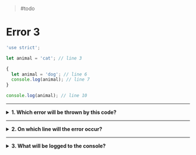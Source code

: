 > #todo

# Error 3

```js
'use strict';

let animal = 'cat'; // line 3

{
  let animal = 'dog'; // line 6
  console.log(animal); // line 7
}

console.log(animal); // line 10
```

---

<details>
<summary><strong>1. Which error will be thrown by this code?</strong></summary>
<br>

<details>
<summary><em>A. SyntaxError</em></summary>
<br>

✖ Nope.

There _are_ two variables declared with the same name, but they are declared in _different_ scopes so there is no error.

</details>
<details>
<summary><em>B. ReferenceError</em></summary>
<br>

✖ Nope.

The `animal` variable declared in the _outer scope_ (line 3) is still available _after_ the block scope has closed on line 10. So no error!

</details>
<details>
<summary><em>C. Trick question, there is no error!</em></summary>
<br>

✔ Correct!

There is no error in this program. The `animal` variable declared on line 3 is still available on line 10 _after_ the block scope has closed.

It is allowed to declare variables with the same name in different scopes, this is called _shadowing_. JavaScript won't throw an error but it does makes your code harder to understand so try to avoid it.

</details>

</details>

---

<details>
<summary><strong>2. On which line will the error occur?</strong></summary>
<br>

<details>
<summary><em>A. line 3</em></summary>
<br>

✖ Nope.

The variable declaration on line 3 does have the same name as the variable declared on line 6, but they are both declared in _different scopes_.

It is possible to declare variables with the same name in different scopes.

</details>
<details>
<summary><em>B. line 6</em></summary>
<br>

✖ Nope.

You may think this is an error because another variable named `animal` has been declared, but it's not an error!

Because both variables are declared in _different scopes_ there is no error on line 6.

</details>
<details>
<summary><em>C. line 10</em></summary>
<br>

✖ Nope.

Line 10 is ok because the variable declared in the _outer scope_ on line 3 is still available _after_ the inner scope has closed.

So line 10 is logging the variable declared on line 3, not on line 6!

</details>

</details>

---

<details>
<summary><strong>3. What will be logged to the console?</strong></summary>
<br>

<details>
<summary><em>A. <code>"dog"</code> then <code>"dog"</code></em></summary>
<br>

✖ Nope.

The log on line 7 will print `"dog"`, but the log on line 10 will not.

By the time the program reaches line 10 the inner scope will be closed and the variable storing `"dog"` no longer exists. Line 10 will log the value stored in the _outer scope_ variable declared on line 3.

</details>
<details>
<summary><em>B.  <code>"cat"</code> then <code>"dog"</code></em></summary>
<br>

✖ Nope.

Neither of these logs are correct.

The first log on line 7 will not be `"cat"` because it is _inside_ the block scope. It will log the value stored by the _inner_ `animal` variable.

The second log on line 10 will not be `"dog"` because it is _outside_ the block scope. It will log the value stored by the _outer_ `animal` variable.

</details>
<details>
<summary><em>C.  <code>"dog"</code> then <code>"cat"</code></em></summary>
<br>

✔ Correct!

The first log on line 7 is _inside_ the block scope so it will log the _inner_ `animal` variable. Since line 6 initializes `animal` with the value `"dog"`, we will see `"dog"` logged on line 7.

The second log on line 10 is _outside_ the block scope so it will log the _outer_ `animal` variable. Since line 3 initializes `animal` with the value `"cag"`, we will see `"cat"` logged on line 10.

</details>
<details>
<summary><em>D.  <code>"cat"</code> then <code>"cat"</code></em></summary>
<br>

✖ Nope.

The log on line 10 will print `"cat"`, but the log on line 7 will not.

Line 7 is _inside_ the block scope so it will read the variable declared on line 6, this _is not_ the same variable that was declared on line 3 in the _outer scope_. Line 7 will log the value stored by the variable declared on line 6.

</details>

</details>
